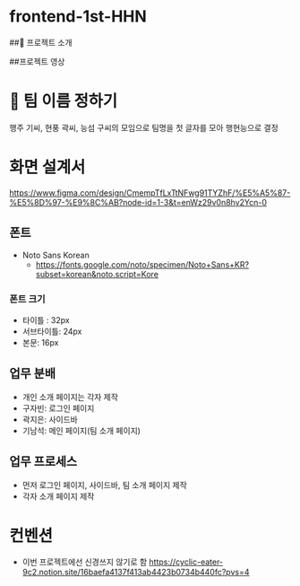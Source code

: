 # frontend-1st-HHN
##💭 프로젝트 소개


##프로젝트 영상


# 👀 팀 이름 정하기
행주 기씨, 현풍 곽씨, 능섬 구씨의 모임으로 팀명을 첫 글자를 모아 행현능으로 결정



# 화면 설계서
https://www.figma.com/design/CmempTfLxTtNFwg91TYZhF/%E5%A5%87-%E5%8D%97-%E9%8C%AB?node-id=1-3&t=enWz29v0n8hv2Ycn-0


## 폰트
- Noto Sans Korean
    - https://fonts.google.com/noto/specimen/Noto+Sans+KR?subset=korean&noto.script=Kore
### 폰트 크기
- 타이틀 : 32px
- 서브타이틀: 24px
- 본문: 16px


## 업무 분배
- 개인 소개 페이지는 각자 제작
- 구자빈: 로그인 페이지
- 곽지은: 사이드바
- 기남석: 메인 페이지(팀 소개 페이지)

## 업무 프로세스
- 먼저 로그인 페이지, 사이드바, 팀 소개 페이지 제작
- 각자 소개 페이지 제작

# 컨벤션
- 이번 프로젝트에선 신경쓰지 않기로 함
https://cyclic-eater-9c2.notion.site/16baefa4137f413ab4423b0734b440fc?pvs=4
